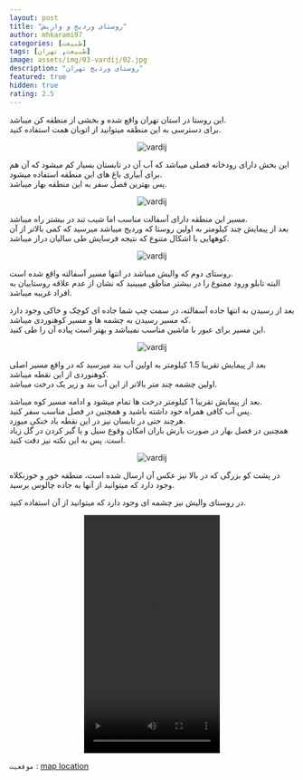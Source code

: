 ```yaml
---
layout: post
title: "روستای وردیج و واریش"
author: mhkarami97
categories: [طبیعت]
tags: [طبیعت, تهران]
image: assets/img/03-vardij/02.jpg
description: "روستای وردیج تهران"
featured: true
hidden: true
rating: 2.5
---
```


این روستا در استان تهران واقع شده و بخشی از منطقه کن میباشد.  
برای دسترسی به این منطقه میتوانید از اتوبان همت استفاده کنید.  

<p align="center" >
  <img src="/assets/img/03-vardij/01.jpg" alt="vardij" />
</p>

این بخش دارای رودخانه فصلی میباشد که آب آن در تابستان بسیار کم میشود که آن هم برای آبیاری باغ های این منطقه استفاده میشود.  
پس بهترین فصل سفر به این منطقه بهار میباشد.  

<p align="center">
  <img src="/assets/img/03-vardij/03.jpg" alt="vardij" />
</p>

مسیر این منطقه دارای آسفالت مناسب اما شیب تند در بیشتر راه میباشد.  
بعد از پیمایش چند کیلومتر به اولین روستا که وردیج میباشد میرسید که کمی بالاتر از آن کوههایی با اشکال متنوع که نتیجه فرسایش طی سالیان دراز میباشد.  

<p align="center">
  <img src="/assets/img/03-vardij/04.jpg" alt="vardij" />
</p>

روستای دوم که والیش میباشد در انتها مسیر آسفالته واقع شده است.  
البته تابلو ورود ممنوع را در بیشتر مناطق میبینید که نشان از عدم علاقه روستاییان به افراد غریبه میباشد.  

بعد از رسیدن به انتها جاده آسفالته، در سمت چپ شما جاده ای کوچک و خاکی وجود دارد که مسیر رسیدن به چشمه ها و مسیر کوهنوردی میباشد.  
این مسیر برای عبور با ماشین مناسب نمیباشد و بهتر است پیاده آن را طی کنید.  

<p align="center" >
  <img src="/assets/img/03-vardij/05.jpg" alt="vardij" />
</p>

بعد از پیمایش تقریبا 1.5 کیلومتر به اولین آب بند میرسید که در واقع مسیر اصلی کوهنوردی از این نقطه میباشد.  
اولین چشمه چند متر بالاتر از این آب بند و زیر یک درخت میباشد.  

بعد از پیمایش تقریبا 1 کیلومتر درخت ها تمام میشود و ادامه مسیر کوه میباشد.  
پس آب کافی همراه خود داشته باشید و همچنین در فصل مناسب سفر کنید.  
هرچند حتی در تابسان نیز در این نقطه باد خنکی میوزد.  
همچنین در فصل بهار در صورت بارش باران امکان وقوع سیل و یا گیر کردن در گل زیاد است. پس به این نکته نیز دقت کنید.  

<p align="center">
  <img src="/assets/img/03-vardij/06.jpg" alt="vardij" />
</p>

در پشت کو بزرگی که در بالا نیز عکس آن ارسال شده است، منطقه خور و خوزنکلاه وجود دارد که میتوانید از آنها به جاده چالوس برسید.  

در روستای والیش نیز چشمه ای وجود دارد که میتوانید از آن استفاده کنید.  

<p align="center">
<video width="240" height="420" controls>
  <source src="/assets/img/03-vardij/01.mp4" type="video/mp4">
</video>
</p>

`موقعیت` : [map location](https://www.google.com/maps/place/Vardij,+Tehran+Province/data=!4m2!3m1!1s0x3f8de8a1dd8d6441:0xd9ccb32175fa8fd9?sa=X&ved=2ahUKEwjP3fWbgvfxAhVHQ0EAHfsQAYkQ8gEwH3oECEEQAQ)
